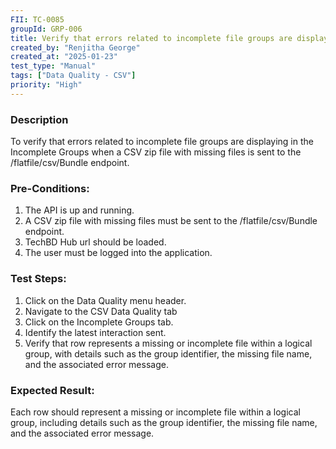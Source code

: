 ```yaml
---
FII: TC-0085
groupId: GRP-006
title: Verify that errors related to incomplete file groups are displaying in the Incomplete Groups when a CSV zip file with missing files is sent to the /flatfile/csv/Bundle endpoint
created_by: "Renjitha George"
created_at: "2025-01-23"
test_type: "Manual"
tags: ["Data Quality - CSV"]
priority: "High"
---
```


### Description

To verify that errors related to incomplete file groups are displaying in the
Incomplete Groups when a CSV zip file with missing files is sent to the
/flatfile/csv/Bundle endpoint.

### Pre-Conditions:

1. The API is up and running.
2. A CSV zip file with missing files must be sent to the /flatfile/csv/Bundle
   endpoint.
3. TechBD Hub url should be loaded.
4. The user must be logged into the application.

### Test Steps:

1. Click on the Data Quality menu header.
2. Navigate to the CSV Data Quality tab
3. Click on the Incomplete Groups tab.
4. Identify the latest interaction sent.
5. Verify that row represents a missing or incomplete file within a logical
   group, with details such as the group identifier, the missing file name, and
   the associated error message.

### Expected Result:

Each row should represent a missing or incomplete file within a logical group,
including details such as the group identifier, the missing file name, and the
associated error message.
